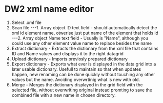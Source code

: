 # DW2 xml name editor

1. Select .xml file
2. Scan file
---1. Array object ID text field - should automatically detect the xml id element name, otwerise just put name of the element that holds id
---2. Array object Name text field - Usually is "Name", although you could use any other element value name to replace besides the name
3. Extract dictionary - Extracts the dictionary from the xml file that contains ID and Name values and displays it to the right datagrid
4. Upload dictionary - Imports previosly prepared dictionary
5. Export dictionary - Exports what ever is displayed in the data grid into a later usable dictionary. Usefull to maintain so that when updates happen, new renaming can be done quickly without touching any other values but the name. Avoiding overwrtinig what is new with old.
6. Merge - Merges the dictionary displayed in the grid field with the selected file, without overwriting original instead promting to save the combined file with a new name in chosen directory.
